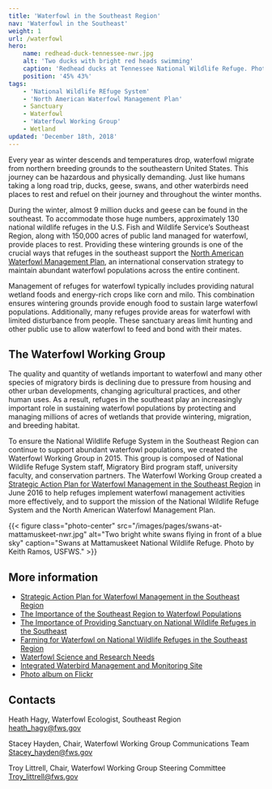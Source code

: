 ```yaml
---
title: 'Waterfowl in the Southeast Region'
nav: 'Waterfowl in the Southeast'
weight: 1
url: /waterfowl
hero:
    name: redhead-duck-tennessee-nwr.jpg
    alt: 'Two ducks with bright red heads swimming'
    caption: 'Redhead ducks at Tennessee National Wildlife Refuge. Photo by Clayton Ferrell, USFWS.'
    position: '45% 43%'
tags:
    - 'National Wildlife REfuge System'
    - 'North American Waterfowl Management Plan'
    - Sanctuary
    - Waterfowl
    - 'Waterfowl Working Group'
    - Wetland
updated: 'December 18th, 2018'
---
```


Every year as winter descends and temperatures drop, waterfowl migrate from northern breeding grounds to the southeastern United States. This journey can be hazardous and physically demanding. Just like humans taking a long road trip, ducks, geese, swans, and other waterbirds need places to rest and refuel on their journey and throughout the winter months.

During the winter, almost 9 million ducks and geese can be found in the southeast. To accommodate those huge numbers, approximately 130 national wildlife refuges in the U.S. Fish and Wildlife Service’s Southeast Region, along with 150,000 acres of public land managed for waterfowl, provide places to rest. Providing these wintering grounds is one of the crucial ways that refuges in the southeast support the [North American Waterfowl Management Plan](https://nawmp.org/), an international conservation strategy to maintain abundant waterfowl populations across the entire continent.

Management of refuges for waterfowl typically includes providing natural wetland foods and energy-rich crops like corn and milo. This combination ensures wintering grounds provide enough food to sustain large waterfowl populations. Additionally, many refuges provide areas for waterfowl with limited disturbance from people. These sanctuary areas limit hunting and other public use to allow waterfowl to feed and bond with their mates.

## The Waterfowl Working Group

The quality and quantity of wetlands important to waterfowl and many other species of migratory birds is declining due to pressure from housing and other urban developments, changing agricultural practices, and other human uses. As a result, refuges in the southeast play an increasingly important role in sustaining waterfowl populations by protecting and managing millions of acres of wetlands that provide wintering, migration, and breeding habitat.

To ensure the National Wildlife Refuge System in the Southeast Region can continue to support abundant waterfowl populations, we created the Waterfowl Working Group in 2015. This group is composed of National Wildlife Refuge System staff, Migratory Bird program staff, university faculty, and conservation partners.  The Waterfowl Working Group created a [Strategic Action Plan for Waterfowl Management in the Southeast Region](/pdf/plan/waterfowl-strategic-action-plan-and-cover-memo-2016.pdf) in June 2016 to help refuges implement waterfowl management activities more effectively, and to support the mission of the National Wildlife Refuge System and the North American Waterfowl Management Plan.

{{< figure class="photo-center" src="/images/pages/swans-at-mattamuskeet-nwr.jpg" alt="Two bright white swans flying in front of a blue sky" caption="Swans at Mattamuskeet National Wildlife Refuge. Photo by Keith Ramos, USFWS." >}}

## More information

- [Strategic Action Plan for Waterfowl Management in the Southeast Region](/pdf/plan/waterfowl-strategic-action-plan-and-cover-memo-2016.pdf)
- [The Importance of the Southeast Region to Waterfowl Populations](/pdf/fact-sheet/importance-of-southeast-to-waterfowl.pdf)
- [The Importance of Providing Sanctuary on National Wildlife Refuges in the Southeast](/pdf/fact-sheet/importance-of-providing-sanctuary-on-national-wildlife-refuges-in-the-southeast.pdf)
- [Farming for Waterfowl on National Wildlife Refuges in the Southeast Region](https://www.fws.gov/uploadedFiles/FarmingWaterfowlFactsheet508%20(1).pdf)
- [Waterfowl Science and Research Needs](/pdf/report/waterfowl-science-and-research-needs.pdf)
- [Integrated Waterbird Management and Monitoring Site](https://iwmmprogram.org/)
- [Photo album on Flickr](https://www.flickr.com/photos/usfwssoutheast/sets/72157706762108591)

## Contacts

Heath Hagy, Waterfowl Ecologist, Southeast Region  
[heath_hagy@fws.gov](mailto:heath_hagy@fws.gov)

Stacey Hayden, Chair, Waterfowl Working Group Communications Team  
[Stacey_hayden@fws.gov](mailto:Stacey_hayden@fws.gov)

Troy Littrell, Chair, Waterfowl Working Group Steering Committee  
[Troy_littrell@fws.gov](mailto:Troy_littrell@fws.gov)